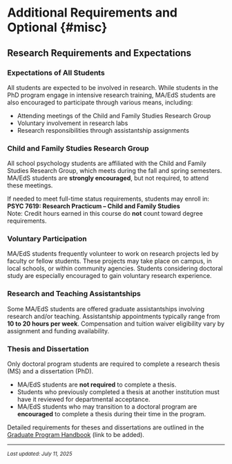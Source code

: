 # Additional Requirements and Optional {#misc}

## Research Requirements and Expectations

### Expectations of All Students  
All students are expected to be involved in research. While students in the PhD program engage in intensive research training, MA/EdS students are also encouraged to participate through various means, including:

- Attending meetings of the Child and Family Studies Research Group  
- Voluntary involvement in research labs  
- Research responsibilities through assistantship assignments

### Child and Family Studies Research Group  
All school psychology students are affiliated with the Child and Family Studies Research Group, which meets during the fall and spring semesters. MA/EdS students are **strongly encouraged**, but not required, to attend these meetings.

If needed to meet full-time status requirements, students may enroll in:  
**PSYC 7619: Research Practicum – Child and Family Studies**  
Note: Credit hours earned in this course do **not** count toward degree requirements.

### Voluntary Participation  
MA/EdS students frequently volunteer to work on research projects led by faculty or fellow students. These projects may take place on campus, in local schools, or within community agencies. Students considering doctoral study are especially encouraged to gain voluntary research experience.

### Research and Teaching Assistantships  
Some MA/EdS students are offered graduate assistantships involving research and/or teaching. Assistantship appointments typically range from **10 to 20 hours per week**. Compensation and tuition waiver eligibility vary by assignment and funding availability.

### Thesis and Dissertation  
Only doctoral program students are required to complete a research thesis (MS) and a dissertation (PhD).  

- MA/EdS students are **not required** to complete a thesis.  
- Students who previously completed a thesis at another institution must have it reviewed for departmental acceptance.  
- MA/EdS students who may transition to a doctoral program are **encouraged** to complete a thesis during their time in the program.

Detailed requirements for theses and dissertations are outlined in the [Graduate Program Handbook](#) (link to be added).

***
<small>*Last updated: July 11, 2025*</small>
